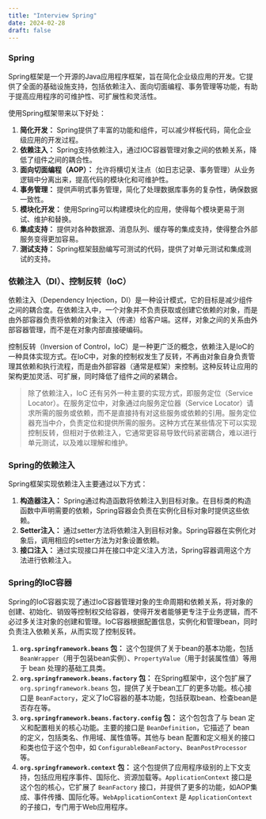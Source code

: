 ```yaml
---
title: "Interview Spring"
date: 2024-02-28
draft: false
---
```


### Spring

Spring框架是一个开源的Java应用程序框架，旨在简化企业级应用的开发。它提供了全面的基础设施支持，包括依赖注入、面向切面编程、事务管理等功能，有助于提高应用程序的可维护性、可扩展性和灵活性。

使用Spring框架带来以下好处：

1. **简化开发：** Spring提供了丰富的功能和组件，可以减少样板代码，简化企业级应用的开发过程。
2. **依赖注入：** Spring支持依赖注入，通过IOC容器管理对象之间的依赖关系，降低了组件之间的耦合性。
3. **面向切面编程（AOP）：** 允许将横切关注点（如日志记录、事务管理）从业务逻辑中分离出来，提高代码的模块化和可维护性。
4. **事务管理：** 提供声明式事务管理，简化了处理数据库事务的复杂性，确保数据一致性。
5. **模块化开发：** 使用Spring可以构建模块化的应用，使得每个模块更易于测试、维护和替换。
6. **集成支持：** 提供对各种数据源、消息队列、缓存等的集成支持，使得整合外部服务变得更加容易。
7. **测试支持：** Spring框架鼓励编写可测试的代码，提供了对单元测试和集成测试的支持。

### 依赖注入（DI）、控制反转（IoC）

依赖注入（Dependency Injection，DI）是一种设计模式，它的目标是减少组件之间的耦合度。在依赖注入中，一个对象并不负责获取或创建它依赖的对象，而是由外部容器负责将依赖的对象注入（传递）给客户端。这样，对象之间的关系由外部容器管理，而不是在对象内部直接硬编码。

控制反转（Inversion of Control，IoC）是一种更广泛的概念，依赖注入是IoC的一种具体实现方式。在IoC中，对象的控制权发生了反转，不再由对象自身负责管理其依赖和执行流程，而是由外部容器（通常是框架）来控制。这种反转让应用的架构更加灵活、可扩展，同时降低了组件之间的紧耦合。

> 除了依赖注入，IoC 还有另外一种主要的实现方式，即服务定位（Service Locator）。在服务定位中，对象通过向服务定位器（Service Locator）请求所需的服务或依赖，而不是直接持有对这些服务或依赖的引用。服务定位器充当中介，负责定位和提供所需的服务。这种方式在某些情况下可以实现控制反转，但相对于依赖注入，它通常更容易导致代码紧密耦合，难以进行单元测试，以及难以理解和维护。

### Spring的依赖注入

Spring框架实现依赖注入主要通过以下方式：

1. **构造器注入：** Spring通过构造函数将依赖注入到目标对象。在目标类的构造函数中声明需要的依赖，Spring容器会负责在实例化目标对象时提供这些依赖。
2. **Setter注入：** 通过setter方法将依赖注入到目标对象。Spring容器在实例化对象后，调用相应的setter方法为对象设置依赖。
3.  **接口注入：** 通过实现接口并在接口中定义注入方法，Spring容器调用这个方法进行依赖注入。

### Spring的IoC容器

Spring的IoC容器实现了通过IoC容器管理对象的生命周期和依赖关系，将对象的创建、初始化、销毁等控制权交给容器，使得开发者能够更专注于业务逻辑，而不必过多关注对象的创建和管理。IoC容器根据配置信息，实例化和管理bean，同时负责注入依赖关系，从而实现了控制反转。

1. **`org.springframework.beans` 包：** 这个包提供了关于bean的基本功能，包括`BeanWrapper`（用于包装bean实例）、`PropertyValue`（用于封装属性值）等用于 bean 处理的基础工具类。
2. **`org.springframework.beans.factory` 包：** 在Spring框架中，这个包扩展了`org.springframework.beans` 包，提供了关于bean工厂的更多功能。核心接口是 `BeanFactory`，定义了IoC容器的基本功能，包括获取bean、检查bean是否存在等。
3. **`org.springframework.beans.factory.config` 包：** 这个包包含了与 bean 定义和配置相关的核心功能。主要的接口是 `BeanDefinition`，它描述了 bean 的定义，包括类名、作用域、属性值等。其他与 bean 配置和定义相关的接口和类也位于这个包中，如 `ConfigurableBeanFactory`、`BeanPostProcessor` 等。
4. **`org.springframework.context` 包：** 这个包提供了应用程序级别的上下文支持，包括应用程序事件、国际化、资源加载等。`ApplicationContext` 接口是这个包的核心，它扩展了 `BeanFactory` 接口，并提供了更多的功能，如AOP集成、事件传播、国际化等。`WebApplicationContext` 是 `ApplicationContext` 的子接口，专门用于Web应用程序。

